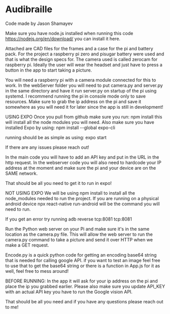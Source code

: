 # Audibraille

Code made by Jason Shamayev

Make sure you have node.js installed when running this code https://nodejs.org/en/download/ you can install it here.

Attached are CAD files for the frames and a case for the pi and battery pack. For the project a raspberry pi zero and pisugar battery were used and that is what the design specs for. The camera used is called zerocam for raspberry pi. Ideally the user will wear the headset and just have to press a button in the app to start taking a picture.

You will need a raspberry pi with a camera module connected for this to work. In the webServer folder you will need to put camera.py and server.py in the same directory and have it run server.py on startup of the pi using systemd. I recommend running the pi in console mode only to save resources. Make sure to grab the ip address on the pi and save it somewhere as you will need it for later since the app is still in development!

USING EXPO
Once you pull from github make sure you run:
npm install
this will install all the node modules you will need.
Also make sure you have installed Expo by using:
npm install --global expo-cli

running should be as simple as using:
expo start

If there are any issues please reach out!

In the main code you will have to add an API key and put in the URL in the http request.
In the webserver code you will also need to hardcode your IP address at the moment and make sure the pi and your device are on the SAME network.

That should be all you need to get it to run in expo!

NOT USING EXPO
We will be using npm install to install all the node_modules needed to run the project. If you are running on a physical android device npx react-native run-android will be the command you will need to run.

If you get an error try running adb reverse tcp:8081 tcp:8081

Run the Python web server on your Pi and make sure it's in the same location as the camera.py file. This will allow the web server to run the camera.py command to take a picture and send it over HTTP when we make a GET request.

Encode.py is a quick python code for getting an encoding base64 string that is needed for calling google API. if you want to test an image feel free to use that to get the base64 string or there is a function in App.js for it as well, feel free to mess around!

BEFORE RUNNING: In the app it will ask for your ip address on the pi and place the ip you grabbed earlier. Please also make sure you update API_KEY with an actual API key you have to run the Google vision API.

That should be all you need and if you have any questions please reach out to me!
